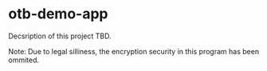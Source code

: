 otb-demo-app
============
Decsription of this project TBD.

Note: Due to legal silliness, the encryption security in this program has been ommited.
